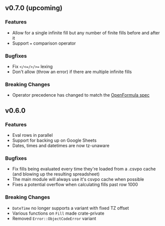 ## v0.7.0 (upcoming)

### Features

* Allow for a single infinite fill but any number of finite fills before and after it
* Support `=` comparison operator

### Bugfixes

* Fix `</<=/>/>=` lexing
* Don't allow (throw an error) if there are multiple infinite fills

### Breaking Changes

* Operator precedence has changed to match the [OpenFormula spec](https://docs.oasis-open.org/office/v1.2/os/OpenDocument-v1.2-os-part2.html#__RefHeading__1017940_715980110)

## v0.6.0

### Features

* Eval rows in parallel
* Support for backing up on Google Sheets
* Dates, times and datetimes are now tz-unaware

### Bugfixes

* Fix fills being evaluated every time they're loaded from a .csvpo cache (and blowing up the 
  resulting spreadsheet)
* The main module will always use it's csvpo cache when possible
* Fixes a potential overflow when calculating fills past row 1000

### **Breaking Changes**

* `DateTime` no longer supports a variant with fixed TZ offset
* Various functions on `Fill` made crate-private
* Removed `Error::ObjectCodeError` variant
